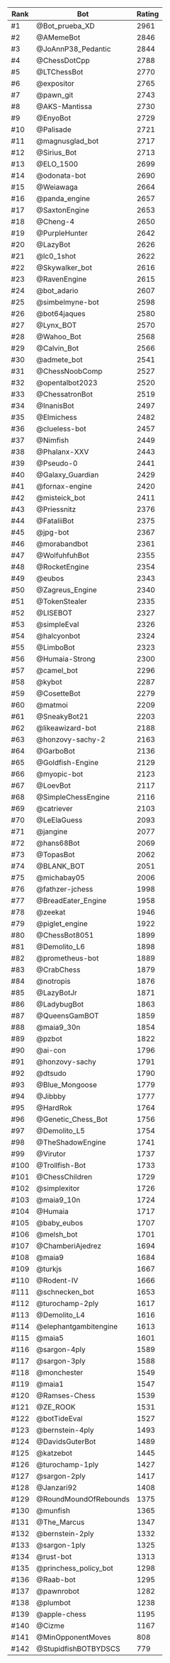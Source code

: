 Rank|Bot|Rating
---|---|---
#1|@Bot_prueba_XD|2961
#2|@AMemeBot|2846
#3|@JoAnnP38_Pedantic|2844
#4|@ChessDotCpp|2788
#5|@LTChessBot|2770
#6|@expositor|2765
#7|@pawn_git|2743
#8|@AKS-Mantissa|2730
#9|@EnyoBot|2729
#10|@Palisade|2721
#11|@magnusglad_bot|2717
#12|@Sirius_Bot|2713
#13|@ELO_1500|2699
#14|@odonata-bot|2690
#15|@Weiawaga|2664
#16|@panda_engine|2657
#17|@SaxtonEngine|2653
#18|@Cheng-4|2650
#19|@PurpleHunter|2642
#20|@LazyBot|2626
#21|@lc0_1shot|2622
#22|@Skywalker_bot|2616
#23|@RavenEngine|2615
#24|@bot_adario|2607
#25|@simbelmyne-bot|2598
#26|@bot64jaques|2580
#27|@Lynx_BOT|2570
#28|@Wahoo_Bot|2568
#29|@Calvin_Bot|2566
#30|@admete_bot|2541
#31|@ChessNoobComp|2527
#32|@opentalbot2023|2520
#33|@ChessatronBot|2519
#34|@InanisBot|2497
#35|@Elmichess|2482
#36|@clueless-bot|2457
#37|@Nimfish|2449
#38|@Phalanx-XXV|2443
#39|@Pseudo-0|2441
#40|@Galaxy_Guardian|2429
#41|@fornax-engine|2420
#42|@misteick_bot|2411
#43|@Priessnitz|2376
#44|@FataliiBot|2375
#45|@jpg-bot|2367
#46|@morabandbot|2361
#47|@WolfuhfuhBot|2355
#48|@RocketEngine|2354
#49|@eubos|2343
#50|@Zagreus_Engine|2340
#51|@TokenStealer|2335
#52|@LISEBOT|2327
#53|@simpleEval|2326
#54|@halcyonbot|2324
#55|@LimboBot|2323
#56|@Humaia-Strong|2300
#57|@camel_bot|2296
#58|@kybot|2287
#59|@CosetteBot|2279
#60|@matmoi|2209
#61|@SneakyBot21|2203
#62|@likeawizard-bot|2188
#63|@honzovy-sachy-2|2163
#64|@GarboBot|2136
#65|@Goldfish-Engine|2129
#66|@myopic-bot|2123
#67|@LoevBot|2117
#68|@SimpleChessEngine|2116
#69|@catriever|2103
#70|@LeElaGuess|2093
#71|@jangine|2077
#72|@hans68Bot|2069
#73|@TopasBot|2062
#74|@BLANK_BOT|2051
#75|@michabay05|2006
#76|@fathzer-jchess|1998
#77|@BreadEater_Engine|1958
#78|@zeekat|1946
#79|@piglet_engine|1922
#80|@ChessBot8051|1899
#81|@Demolito_L6|1898
#82|@prometheus-bot|1889
#83|@CrabChess|1879
#84|@notropis|1876
#85|@LazyBotJr|1871
#86|@LadybugBot|1863
#87|@QueensGamBOT|1859
#88|@maia9_30n|1854
#89|@pzbot|1822
#90|@ai-con|1796
#91|@honzovy-sachy|1791
#92|@dtsudo|1790
#93|@Blue_Mongoose|1779
#94|@Jibbby|1777
#95|@HardRok|1764
#96|@Genetic_Chess_Bot|1756
#97|@Demolito_L5|1754
#98|@TheShadowEngine|1741
#99|@Virutor|1737
#100|@Trollfish-Bot|1733
#101|@ChessChildren|1729
#102|@simplexitor|1726
#103|@maia9_10n|1724
#104|@Humaia|1717
#105|@baby_eubos|1707
#106|@melsh_bot|1701
#107|@ChamberiAjedrez|1694
#108|@maia9|1684
#109|@turkjs|1667
#110|@Rodent-IV|1666
#111|@schnecken_bot|1653
#112|@turochamp-2ply|1617
#113|@Demolito_L4|1616
#114|@elephantgambitengine|1613
#115|@maia5|1601
#116|@sargon-4ply|1589
#117|@sargon-3ply|1588
#118|@monchester|1549
#119|@maia1|1547
#120|@Ramses-Chess|1539
#121|@ZE_ROOK|1531
#122|@botTideEval|1527
#123|@bernstein-4ply|1493
#124|@DavidsGuterBot|1489
#125|@katzebot|1445
#126|@turochamp-1ply|1427
#127|@sargon-2ply|1417
#128|@Janzari92|1408
#129|@RoundMoundOfRebounds|1375
#130|@munfish|1365
#131|@The_Marcus|1347
#132|@bernstein-2ply|1332
#133|@sargon-1ply|1325
#134|@rust-bot|1313
#135|@princhess_policy_bot|1298
#136|@Raab-bot|1295
#137|@pawnrobot|1282
#138|@plumbot|1238
#139|@apple-chess|1195
#140|@Cizme|1167
#141|@MinOpponentMoves|808
#142|@StupidfishBOTBYDSCS|779
